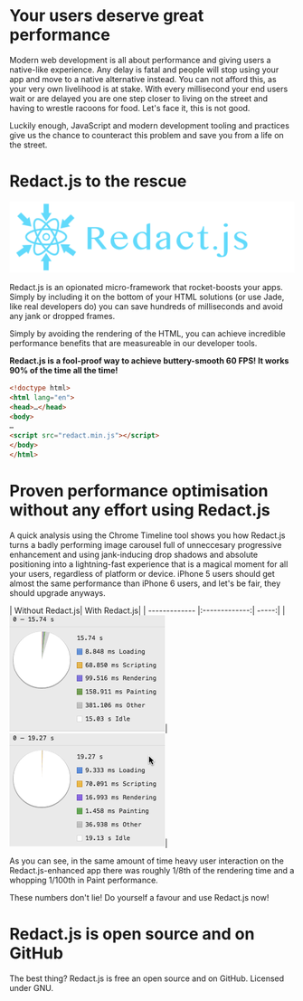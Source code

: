 # Your users deserve great performance

Modern web development is all about performance and giving users a native-like experience. Any delay is fatal and people will stop using your app and move to a native alternative instead. You can not afford this, as your very own livelihood is at stake. With every millisecond your end users wait or are delayed you are one step closer to living on the street and having to wrestle racoons for food. Let's face it, this is not good. 

Luckily enough, JavaScript and modern development tooling and practices give us the chance to counteract this problem and save you from a life on the street.

# Redact.js to the rescue

![Redact Logo](img/redact-logo.png)

Redact.js is an opionated micro-framework that rocket-boosts your apps. Simply by including it on the bottom of your HTML solutions (or use Jade, like real developers do) you can save hundreds of milliseconds and avoid any jank or dropped frames. 

Simply by avoiding the rendering of the HTML, you can achieve incredible performance benefits that are measureable in our developer tools.

**Redact.js is a fool-proof way to achieve buttery-smooth 60 FPS! It works 90% of the time all the time!**  

```html
<!doctype html>
<html lang="en">
<head>…</head>
<body>
…
<script src="redact.min.js"></script>
</body>
</html>
```

# Proven performance optimisation without any effort using Redact.js

A quick analysis using the Chrome Timeline tool shows you how Redact.js turns a badly performing image carousel full of unneccesary progressive enhancement and using jank-inducing drop shadows and absolute positioning into a lightning-fast experience that is a magical moment for all your users, regardless of platform or device. iPhone 5 users should get almost the same performance than iPhone 6 users, and let's be fair, they should upgrade anyways.

| Without Redact.js| With Redact.js|
| ------------- |:-------------:| -----:|
| ![performance without redact](img/no-redact-performance.png)|![performance with redact](img/redact-performance.png)|

As you can see, in the same amount of time heavy user interaction on the Redact.js-enhanced app there was roughly 1/8th of the rendering time and a whopping 1/100th in Paint performance. 

These numbers don't lie! Do yourself a favour and use Redact.js now! 

# Redact.js is open source and on GitHub

The best thing? Redact.js is free an open source and on GitHub. Licensed under GNU.









